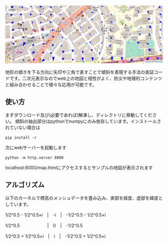
![地図上に展開サンプル](images/screenshot.png "地図上の展開サンプル")

地形の傾きを下る方向に矢印や三角で表すことで傾斜を表現する手法の実証コードです。二次元表示なのでweb上の地図と相性がよく、防災や地理的コンテンツと組み合わせることで様々な応用が可能です。

## 使い方

まずダウンロード及び(必要であれば)解凍し、ディレクトリに移動してください。
傾斜の抽出部分はpythonでnumpyにのみ依存しています。インストールされていない場合は

```
pip install -r 
```

次にwebサーバーを起動します

```
python -m http.server 8000
```

localhost:8000/map.htmlにアクセスするとサンプルの地図が表示されます

## アルゴリズム

以下のカーネルで標高のメッシュデータを畳み込み、実部を経度、虚部を緯度としています。

1/2^0.5 - 1/2^0.5×i　|　-i　|　-1/2^0.5 - 1/2^0.5×i

1/2^0.5 　　　　　　|　0　|　-1/2^0.5

1/2^0.5 + 1/2^0.5×i　|　i　|　-1/2^0.5 + 1/2^0.5×i


